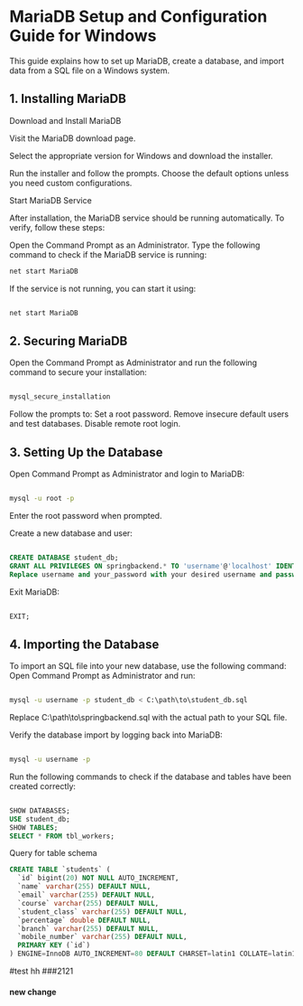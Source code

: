 # MariaDB Setup and Configuration Guide for Windows

This guide explains how to set up MariaDB, create a database, and import data from a SQL file on a Windows system.

## 1. Installing MariaDB

Download and Install MariaDB

Visit the MariaDB download page.

Select the appropriate version for Windows and download the installer.

Run the installer and follow the prompts. Choose the default options unless you need custom configurations.

Start MariaDB Service

After installation, the MariaDB service should be running automatically. To verify, follow these steps:

Open the Command Prompt as an Administrator.
Type the following command to check if the MariaDB service is running:

```bash
net start MariaDB

```

If the service is not running, you can start it using:

```bash

net start MariaDB

```

## 2. Securing MariaDB

Open the Command Prompt as Administrator and run the following command to secure your installation:

```bash

mysql_secure_installation
```

Follow the prompts to:
Set a root password.
Remove insecure default users and test databases.
Disable remote root login.

## 3. Setting Up the Database

Open Command Prompt as Administrator and login to MariaDB:

```bash

mysql -u root -p
```

Enter the root password when prompted.

Create a new database and user:

```sql

CREATE DATABASE student_db;
GRANT ALL PRIVILEGES ON springbackend.* TO 'username'@'localhost' IDENTIFIED BY 'your_password';
Replace username and your_password with your desired username and password.
```

Exit MariaDB:

```sql

EXIT;
```

## 4. Importing the Database

To import an SQL file into your new database, use the following command: Open Command Prompt as Administrator and run:

```bash

mysql -u username -p student_db < C:\path\to\student_db.sql
```

Replace C:\path\to\springbackend.sql with the actual path to your SQL file.

Verify the database import by logging back into MariaDB:

```bash

mysql -u username -p
```

Run the following commands to check if the database and tables have been created correctly:

```sql

SHOW DATABASES;
USE student_db;
SHOW TABLES;
SELECT * FROM tbl_workers;
```

Query for table schema

```sql
CREATE TABLE `students` (
  `id` bigint(20) NOT NULL AUTO_INCREMENT,
  `name` varchar(255) DEFAULT NULL,
  `email` varchar(255) DEFAULT NULL,
  `course` varchar(255) DEFAULT NULL,
  `student_class` varchar(255) DEFAULT NULL,
  `percentage` double DEFAULT NULL,
  `branch` varchar(255) DEFAULT NULL,
  `mobile_number` varchar(255) DEFAULT NULL,
  PRIMARY KEY (`id`)
) ENGINE=InnoDB AUTO_INCREMENT=80 DEFAULT CHARSET=latin1 COLLATE=latin1_swedish_ci;
```
#test hh
###2121
#### new change


